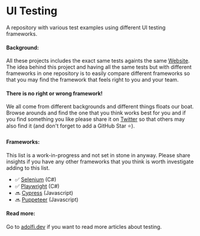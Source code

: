 # UI Testing
A repository with various test examples using different UI testing frameworks.

#### Background:
All these projects includes the exact same tests againts the same [Website](https://adolfi.dev). The idea behind this project and having all the same tests but with different frameworks in one repository is to easily compare different frameworks so that you may find the framework that feels right to you and your team.

#### There is no right or wrong framework!
We all come from different backgrounds and different things floats our boat. Browse arounds and find the one that you think works best for you and if you find something you like please share it on [Twitter](https://twitter.com) so that others may also find it (and don't forget to add a GitHub Star ⭐️).

#### Frameworks:
This list is a work-in-progress and not set in stone in anyway. Please share insights if you have any other frameworks that you think is worth investigate adding to this list.
- ✅ [Selenium](https://github.com/Adolfi/UI-Testing/tree/main/Selenium) (C#)
- ✅ [Playwright](https://github.com/Adolfi/UI-Testing/tree/main/Playwright) (C#)
- 🔜 [Cypress](https://github.com/Adolfi/UI-Testing/tree/main/Cypress) (Javascript)
- 🔜 [Puppeteer](https://github.com/Adolfi/UI-Testing/tree/main/Puppeteer) (Javascript)

#### Read more:
Go to [adolfi.dev](https://adolfi.dev) if you want to read more articles about testing.
